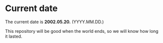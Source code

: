# Current date

The current date is **2002.05.20.** (YYYY.MM.DD.)

This repository will be good when the world ends, so we will know how long it lasted.